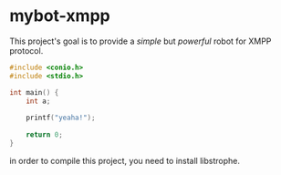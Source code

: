 mybot-xmpp
==========

This project's goal is to provide a <i>simple</i> but <i>powerful</i> robot for XMPP protocol.

```c
#include <conio.h>
#include <stdio.h>

int main() {
    int a;
    
    printf("yeaha!");
    
    return 0;
}
```

in order to compile this project, you need to install libstrophe.